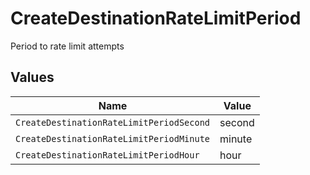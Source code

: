 # CreateDestinationRateLimitPeriod

Period to rate limit attempts


## Values

| Name                                     | Value                                    |
| ---------------------------------------- | ---------------------------------------- |
| `CreateDestinationRateLimitPeriodSecond` | second                                   |
| `CreateDestinationRateLimitPeriodMinute` | minute                                   |
| `CreateDestinationRateLimitPeriodHour`   | hour                                     |